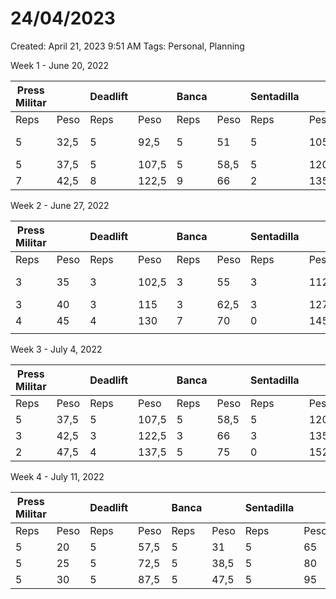 # 24/04/2023

Created: April 21, 2023 9:51 AM
Tags: Personal, Planning

Week 1 - June 20, 2022 

| Press Militar |  | Deadlift |  | Banca |  | Sentadilla |  | Bíceps | C&P |
| --- | --- | --- | --- | --- | --- | --- | --- | --- | --- |
| Reps | Peso | Reps | Peso | Reps | Peso | Reps | Peso | Peso | Reps |
| 5 | 32,5 | 5 | 92,5 | 5 | 51 | 5 | 105 | 33,5 | 3x(1-2-3) |
| 5 | 37,5 | 5 | 107,5 | 5 | 58,5 | 5 | 120 | 30 |  |
| 7 | 42,5 | 8 | 122,5 | 9 |  66 | 2 | 135 | 27,5 |  |

Week 2 - June 27, 2022

| Press Militar |  | Deadlift |  | Banca |  | Sentadilla |  | Bíceps | C&P |
| --- | --- | --- | --- | --- | --- | --- | --- | --- | --- |
| Reps | Peso | Reps | Peso | Reps | Peso | Reps | Peso | Peso | Reps |
| 3 | 35 | 3 | 102,5 | 3 | 55 | 3 | 112,5 | 22,5 | 4x(1-2-3) |
| 3 | 40 | 3 | 115 | 3 | 62,5 | 3 | 127,5 | 30 |  |
| 4 | 45 | 4 | 130 | 7 | 70 | 0 | 145 | 27,5 |  |
|  |  |  |  |  |  |  |  |  |  |

Week 3 - July 4, 2022

| Press Militar |  | Deadlift |  | Banca |  | Sentadilla |  | Bíceps | C&P |
| --- | --- | --- | --- | --- | --- | --- | --- | --- | --- |
| Reps | Peso | Reps | Peso | Reps | Peso | Reps | Peso | Peso | Reps |
| 5 | 37,5 | 5 | 107,5 | 5 | 58,5 | 5 | 120 | 23,5 | 5x(1,2,3) |
| 3 | 42,5 | 3 | 122,5 | 3 | 66 | 3 | 135 | 21 |  |
| 2 | 47,5 | 4 | 137,5 | 5 | 75 | 0 | 152,5 | 19 |  |

Week 4 - July 11, 2022

| Press Militar |  | Deadlift |  | Banca |  | Sentadilla |  |
| --- | --- | --- | --- | --- | --- | --- | --- |
| Reps | Peso | Reps | Peso | Reps | Peso | Reps | Peso |
| 5 | 20 | 5 | 57,5 | 5 | 31 | 5 | 65 |
| 5 | 25 | 5 | 72,5 | 5 | 38,5 | 5 | 80 |
| 5 | 30 | 5 | 87,5 | 5 | 47,5 | 5 | 95 |